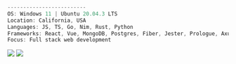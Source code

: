 ```ts
-------------------------
OS: Windows 11 | Ubuntu 20.04.3 LTS
Location: California, USA
Languages: JS, TS, Go, Nim, Rust, Python
Frameworks: React, Vue, MongoDB, Postgres, Fiber, Jester, Prologue, Axum
Focus: Full stack web development
```

![](https://github-readme-stats.vercel.app/api?username=ericarthurc&show_icons=true&theme=dark&line_height=40)
![](https://github-readme-stats.vercel.app/api/top-langs/?username=ericarthurc&hide=css,html,ejs,scss&theme=dark)

